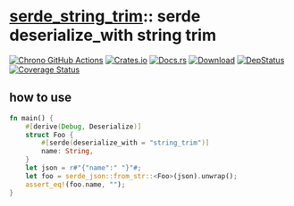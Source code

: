 [serde_string_trim][docsrs]:: serde deserialize_with string trim
========================================
[docsrs]: https://docs.rs/serde_string_trim

[![Chrono GitHub Actions](https://github.com/baoyachi/serde_string_trim/workflows/build/badge.svg)](https://github.com/baoyachi/serde_string_trim/actions?query=workflow%3Abuild)
[![Crates.io](https://img.shields.io/crates/v/serde_string_trim.svg)](https://crates.io/crates/serde_string_trim)
[![Docs.rs](https://docs.rs/serde_string_trim/badge.svg)](https://docs.rs/serde_string_trim)
[![Download](https://img.shields.io/crates/d/serde_string_trim)](https://crates.io/crates/serde_string_trim)
[![DepStatus](https://deps.rs/repo/github/baoyachi/serde_string_trim/status.svg)](https://deps.rs/repo/github/baoyachi/serde_string_trim)
[![Coverage Status](https://coveralls.io/repos/github/baoyachi/serde_string_trim/badge.svg)](https://coveralls.io/github/baoyachi/serde_string_trim)

## how to use
```rust
fn main() {
    #[derive(Debug, Deserialize)]
    struct Foo {
        #[serde(deserialize_with = "string_trim")]
        name: String,
    }
    let json = r#"{"name":" "}"#;
    let foo = serde_json::from_str::<Foo>(json).unwrap();
    assert_eq!(foo.name, "");
}
```